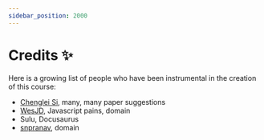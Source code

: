 ```yaml
---
sidebar_position: 2000
---
```


# Credits ✨

Here is a growing list of people who have been instrumental in the creation of this course:

- [Chenglei Si](https://noviscl.github.io), many, many paper suggestions
- [WesJD](https://wesleysmith.dev), Javascript pains, domain
- Sulu, Docusaurus
- [snpranav](https://twitter.com/snpranav), domain
